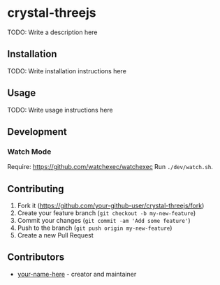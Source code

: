 # crystal-threejs

TODO: Write a description here

## Installation

TODO: Write installation instructions here

## Usage

TODO: Write usage instructions here

## Development

### Watch Mode

Require: https://github.com/watchexec/watchexec
Run `./dev/watch.sh`.

## Contributing

1. Fork it (<https://github.com/your-github-user/crystal-threejs/fork>)
2. Create your feature branch (`git checkout -b my-new-feature`)
3. Commit your changes (`git commit -am 'Add some feature'`)
4. Push to the branch (`git push origin my-new-feature`)
5. Create a new Pull Request

## Contributors

- [your-name-here](https://github.com/your-github-user) - creator and maintainer
